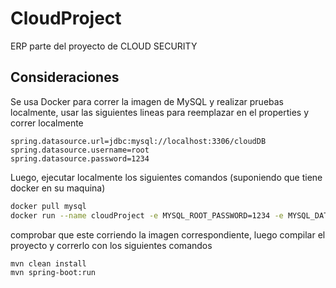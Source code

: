 # CloudProject
ERP parte del proyecto de CLOUD SECURITY

## Consideraciones
Se usa Docker para correr la imagen de MySQL y realizar pruebas localmente, usar las siguientes lineas para reemplazar en el properties y correr localmente

```
spring.datasource.url=jdbc:mysql://localhost:3306/cloudDB
spring.datasource.username=root
spring.datasource.password=1234
```

Luego, ejecutar localmente los siguientes comandos (suponiendo que tiene docker en su maquina)

```bash
docker pull mysql
docker run --name cloudProject -e MYSQL_ROOT_PASSWORD=1234 -e MYSQL_DATABASE=cloudDB -p 3306:3306 -d mysql:latest
```

comprobar que este corriendo la imagen correspondiente, luego compilar el proyecto y correrlo con los siguientes comandos

```bash
mvn clean install
mvn spring-boot:run
```
